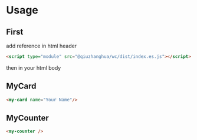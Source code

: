 # Usage

## First
add reference in html header
```html
<script type="module" src="@qiuzhanghua/wc/dist/index.es.js"></script>
```
then in your html body

## MyCard

```html
<my-card name="Your Name"/>
```

## MyCounter
```html
<my-counter />
```
